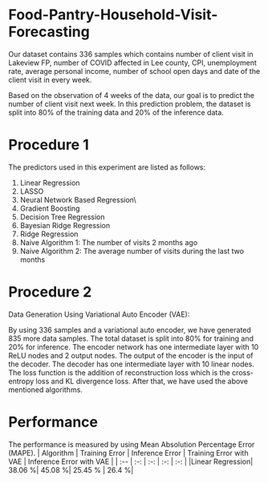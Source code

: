 # Food-Pantry-Household-Visit-Forecasting
Our dataset contains 336 samples which contains number of client visit in Lakeview FP, number of COVID affected in Lee county, CPI, unemployment rate, average personal income, number of school open days and date of the client visit in every week. 

Based on the observation of 4 weeks of the data, our goal is to predict the number of client visit next week. In this prediction problem, the dataset is split into 80% of the training data and 20% of the inference data. 

# Procedure 1
The predictors used in this experiment are listed as follows:

1. Linear Regression 
2. LASSO 
3. Neural Network Based Regression\
4. Gradient Boosting
5. Decision Tree Regression
6. Bayesian Ridge Regression
7. Ridge Regression
8. Naive Algorithm 1: The number of visits 2 months ago
9. Naive Algorithm 2: The average number of visits during the last two months


# Procedure 2
Data Generation Using Variational Auto Encoder (VAE):

By using 336 samples and a variational auto encoder, we have generated 835 more data samples. The total dataset is split into 80% for training and 20% for inference. The encoder network has one intermediate layer with 10 ReLU nodes and 2 output nodes. The output of the encoder is the input of the decoder. The decoder has one intermediate layer with 10 linear nodes. The loss function is the addition of reconstruction loss which is the cross-entropy loss and KL divergence loss. After that, we have used the above mentioned algorithms.


# Performance	
The performance is measured by using Mean Absolution Percentage Error (MAPE).
| Algorithm | Training Error | Inference Error | Training Error with VAE | Inference Error with VAE | 
| :-- | :-: | :-: | :-: | :-: | 
|Linear Regression| 38.06 %| 45.08 %| 25.45 % | 26.4 %|

